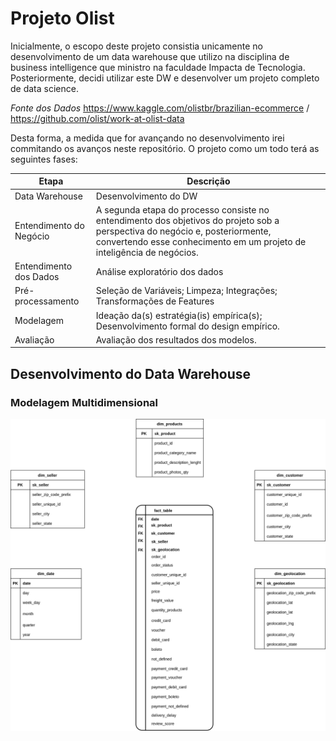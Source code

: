 
# Projeto Olist

Inicialmente, o escopo deste projeto consistia unicamente no desenvolvimento de um data warehouse que utilizo
na disciplina de business intelligence que ministro na faculdade Impacta de Tecnologia. Posteriormente,
decidi utilizar este DW e desenvolver um projeto completo de data science.

*Fonte dos Dados*
https://www.kaggle.com/olistbr/brazilian-ecommerce /
https://github.com/olist/work-at-olist-data

Desta forma, a medida que for avançando no desenvolvimento irei commitando os avanços neste repositório.
O projeto como um todo terá as seguintes fases:

| Etapa | Descrição |
|------|------|
| Data Warehouse | Desenvolvimento do DW |
| Entendimento do Negócio | A segunda etapa do processo consiste no entendimento dos objetivos do projeto sob a perspectiva do negócio e, posteriormente, convertendo esse conhecimento em um projeto de inteligência de negócios. |
| Entendimento dos Dados | Análise exploratório dos dados |
| Pré-processamento | Seleção de Variáveis; Limpeza; Integrações; Transformações de Features |
| Modelagem | Ideação da(s) estratégia(is) empírica(s); Desenvolvimento formal do design empírico. |
| Avaliação | Avaliação dos resultados dos modelos. |

## Desenvolvimento do Data Warehouse

### Modelagem Multidimensional

![Diagrama](https://github.com/andre-ds/olist_project/blob/main/dw_diagram.png)
